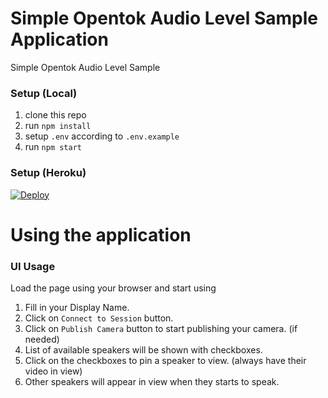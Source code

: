 # Simple Opentok Audio Level Sample Application
Simple Opentok Audio Level Sample

### Setup (Local)
1. clone this repo
2. run `npm install`
3. setup `.env` according to `.env.example`
4. run `npm start`

### Setup (Heroku)
[![Deploy](https://www.herokucdn.com/deploy/button.svg)](https://heroku.com/deploy?template=https://github.com/nexmo-se/simple-opentok-audio-level)

# Using the application

### UI Usage
Load the page using your browser and start using

1. Fill in your Display Name.
2. Click on `Connect to Session` button.
3. Click on `Publish Camera` button to start publishing your camera. (if needed)
4. List of available speakers will be shown with checkboxes.
5. Click on the checkboxes to pin a speaker to view. (always have their video in view)
6. Other speakers will appear in view when they starts to speak.
